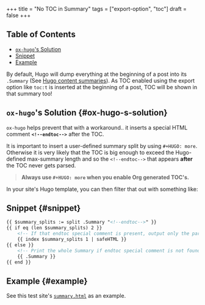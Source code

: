 +++
title = "No TOC in Summary"
tags = ["export-option", "toc"]
draft = false
+++

<div class="ox-hugo-toc toc">
<div></div>

## Table of Contents

- [`ox-hugo`'s Solution](#ox-hugo-s-solution)
- [Snippet](#snippet)
- [Example](#example)
</div>
<!--endtoc-->

By default, Hugo will dump everything at the beginning of a post into
its `.Summary` (See [Hugo content summaries](https://gohugo.io/content-management/summaries/)). As TOC enabled using the
export option like `toc:t` is inserted at the beginning of a post, TOC
will be shown in that summary too!

<!--more-->


## `ox-hugo`'s Solution {#ox-hugo-s-solution}

`ox-hugo` helps prevent that with a workaround.. it inserts a special
HTML comment **`<!--endtoc-->`** after the TOC.

It is important to insert a user-defined summary split by using
`#+HUGO: more`. Otherwise it is very likely that the TOC is big enough
to exceed the Hugo-defined max-summary length and so the
`<!--endtoc-->` that appears **after** the TOC never gets parsed.

> **Always use `#+HUGO: more` when you enable Org generated TOC's.**

In your site's Hugo template, you can then filter that out with
something like:


## Snippet {#snippet}

```html
{{ $summary_splits := split .Summary "<!--endtoc-->" }}
{{ if eq (len $summary_splits) 2 }}
    <!-- If that endtoc special comment is present, output only the part after that comment as Summary. -->
    {{ index $summary_splits 1 | safeHTML }}
{{ else }}
    <!-- Print the whole Summary if endtoc special comment is not found. -->
    {{ .Summary }}
{{ end }}
```


## Example {#example}

See this test site's [`summary.html`](https://github.com/kaushalmodi/ox-hugo/blob/master/test/site/themes/bare_min/layouts/_default/summary.html) as an example.
